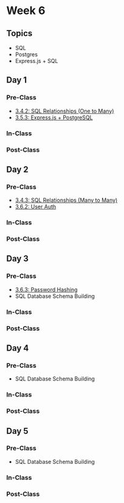 # Week 6

## Topics

* SQL
* Postgres
* Express.js + SQL

## Day 1

### Pre-Class

* [3.4.2: SQL Relationships \(One to Many\)](../../3-back-end-application/3.4-sql-language/3.4.2-sql-relationships-one-to-many.md)
* [3.5.3: Express.js + PostgreSQL](../../3-back-end-application/3.5-sql-applications/3.5.3-express.js-+-postgresql.md)

### In-Class

### Post-Class

## Day 2

### Pre-Class

* [3.4.3: SQL Relationships \(Many to Many\)](../../3-back-end-application/3.4-sql-language/3.4.3-sql-relationships-many-to-many.md)
* [3.6.2: User Auth](../../3-back-end-application/3.6-authentication/3.6.2-user-auth.md)

### In-Class

### Post-Class

## Day 3

### Pre-Class

* [3.6.3: Password Hashing](../../3-back-end-application/3.6-authentication/3.6.3-password-hashing.md)
* SQL Database Schema Building

### In-Class

### Post-Class

## Day 4

### Pre-Class

* SQL Database Schema Building

### In-Class

### Post-Class

## Day 5

### Pre-Class

* SQL Database Schema Building

### In-Class

### Post-Class

